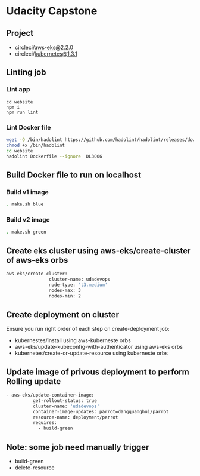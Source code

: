 # Udacity Capstone

## Project

- circleci/aws-eks@2.2.0
- circleci/kubernetes@1.3.1

## Linting job

### Lint app

```
cd website
npm i
npm run lint
```

### Lint Docker file

```bash
wget -O /bin/hadolint https://github.com/hadolint/hadolint/releases/download/v1.16.3/hadolint-Linux-x86_64 &&\
chmod +x /bin/hadolint
cd website
hadolint Dockerfile --ignore  DL3006

```

## Build Docker file to run on localhost

### Build v1 image

```bash
. make.sh blue
```

### Build v2 image

```bash
. make.sh green
```

## Create eks cluster using aws-eks/create-cluster of aws-eks orbs

```bash
aws-eks/create-cluster:
                cluster-name: udadevops
                node-type: 't3.medium'
                nodes-max: 3
                nodes-min: 2

```

## Create deployment on cluster

Ensure you run right order of each step on create-deployment job:

- kubernestes/install using aws-kuberneste orbs
- aws-eks/update-kubeconfig-with-authenticator using aws-eks orbs
- kubernetes/create-or-update-resource using kuberneste orbs

## Update image of privous deployment to perform Rolling update

```bash
- aws-eks/update-container-image:
          get-rollout-status: true
          cluster-name: 'udadevops'
          container-image-updates: parrot=dangquanghui/parrot
          resource-name: deployment/parrot
          requires:
            - build-green
```

## Note: some job need manually trigger

- build-green
- delete-resource
